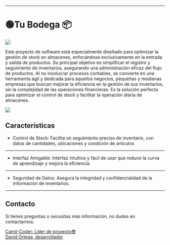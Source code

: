 
------------


<h1> 🟢Tu Bodega  📦</h1>

<p>
		<img  src="https://i.imgur.com/KePtaHj.jpeg"   />
</p>
<p>
	Este proyecto de software está especialmente diseñado para optimizar la gestión de stock en almacenes, enfocándose exclusivamente en la entrada y salida de productos. Su principal objetivo es simplificar el registro y seguimiento de inventarios, asegurando una administración eficaz del flujo de productos. Al no involucrar procesos contables, se convierte en una herramienta ágil y dedicada para aquellos negocios, pequeñas y medianas empresas que buscan mejorar la eficiencia en la gestión de sus inventarios, sin la complejidad de las operaciones financieras. Es la solución perfecta para optimizar el control de stock y facilitar la operación diaria de almacenes.
</p>
<p>
		<img  src="https://i.imgur.com/N6uZLTp.png"   />
</p>
<h2>Características</h2>

- Control de Stock: Facilita un seguimiento preciso de inventario, con datos de cantidades, ubicaciones y condición de artículos



------------


- Interfaz Amigable: Interfaz intuitiva y fácil de usar que reduce la curva de aprendizaje y mejora la eficiencia.


------------


- Seguridad de Datos: Asegura la integridad y confidencialidad de la información de inventarios.

------------
<h2></h2>
<p><h2>Contacto</h2>Si tienes preguntas o necesitas más información, no dudes en contactarnos:</p>
<a href="https://github.com/Camil-Coder">Camil-Coder: Lider de proyecto😎</a><br>
<a href="https://github.com/BlackCode100">David Ortega, desarrollador</a>
<h2></h2>
